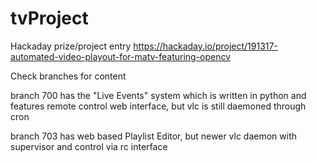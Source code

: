# tvProject

Hackaday prize/project entry https://hackaday.io/project/191317-automated-video-playout-for-matv-featuring-opencv

Check branches for content

branch 700 has the "Live Events" system which is written in python and features remote control web interface, but vlc is still daemoned through cron

branch 703 has web based Playlist Editor, but newer vlc daemon with supervisor and control via rc interface

